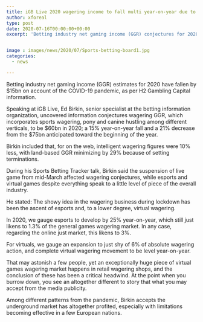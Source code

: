 ```yaml
---
title: iGB Live 2020 wagering income to fall multi year-on-year due to pandemic
author: xforeal 
type: post
date: 2020-07-16T00:00:00+00:00
excerpt: 'Betting industry net gaming income (GGR) conjectures for 2020 have fallen by $15bn as a result of the COVID-19 pandemic, as indicated by H2 Gambling Capital data '


image : images/news/2020/07/Sports-betting-board1.jpg
categories:
  - news

---
```

Betting industry net gaming income (GGR) estimates for 2020 have fallen by $15bn on account of the COVID-19 pandemic, as per H2 Gambling Capital information. 

Speaking at iGB Live, Ed Birkin, senior specialist at the betting information organization, uncovered information conjectures wagering GGR, which incorporates sports wagering, pony and canine hustling among different verticals, to be $60bn in 2020; a 15&percnt; year-on-year fall and a 21&percnt; decrease from the $75bn anticipated toward the beginning of the year. 

Birkin included that, for on the web, intelligent wagering figures were 10&percnt; less, with land-based GGR minimizing by 29&percnt; because of setting terminations. 

During his Sports Betting Tracker talk, Birkin said the suspension of live game from mid-March affected wagering conjectures, while esports and virtual games despite everything speak to a little level of piece of the overall industry. 

He stated: The showy idea in the wagering business during lockdown has been the ascent of esports and, to a lower degree, virtual wagering. 

In 2020, we gauge esports to develop by 25&percnt; year-on-year, which still just likens to 1.3&percnt; of the general games wagering market. In any case, regarding the online just market, this likens to 3&percnt;. 

For virtuals, we gauge an expansion to just shy of 6&percnt; of absolute wagering action, and complete virtual wagering movement to be level year-on-year. 

That may astonish a few people, yet an exceptionally huge piece of virtual games wagering market happens in retail wagering shops, and the conclusion of these has been a critical headwind. At the point when you burrow down, you see an altogether different to story that what you may accept from the media publicity. 

Among different patterns from the pandemic, Birkin accepts the underground market has altogether profited, especially with limitations becoming effective in a few European nations.